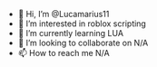 - 👋 Hi, I’m @Lucamarius11
- 👀 I’m interested in roblox scripting
- 🌱 I’m currently learning LUA
- 💞️ I’m looking to collaborate on N/A
- 📫 How to reach me N/A

